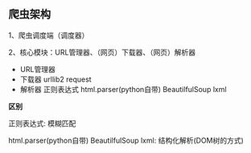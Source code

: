 ## 爬虫架构

1、爬虫调度端（调度器）

2、核心模块：URL管理器、（网页）下载器、（网页）解析器

- URL管理器
- 下载器 urllib2 request
- 解析器 正则表达式 html.parser(python自带) BeautilfulSoup lxml

**区别**

正则表达式: 模糊匹配

html.parser(python自带) BeautilfulSoup lxml: 结构化解析(DOM树的方式)